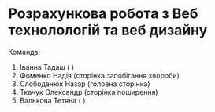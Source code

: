 # Розрахункова робота з Веб технолологій та веб дизайну

Команда:
  1. Іванна Тадаш ( )
  2. Фоменко Надія (сторінка запобігання хвороби)
  3. Слободенюк Назар (головна сторінка)
  4. Ткачук Олександр (сторінка поширення)
  5. Валькова Тетяна ( )
